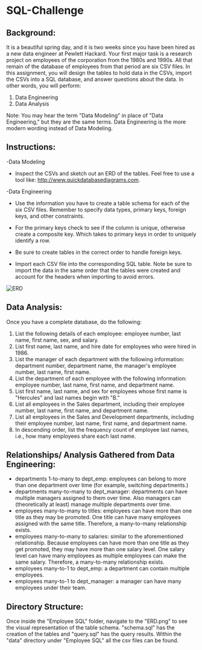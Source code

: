 # SQL-Challenge

## Background:
It is a beautiful spring day, and it is two weeks since you have been hired as a new data engineer at Pewlett Hackard. Your first major task is a research project on employees of the corporation from the 1980s and 1990s. All that remain of the database of employees from that period are six CSV files.
In this assignment, you will design the tables to hold data in the CSVs, import the CSVs into a SQL database, and answer questions about the data. In other words, you will perform:

1. Data Engineering
2. Data Analysis

Note: You may hear the term "Data Modeling" in place of "Data Engineering," but they are the same terms. Data Engineering is the more modern wording instead of Data Modeling.

## Instructions:

-Data Modeling
* Inspect the CSVs and sketch out an ERD of the tables. Feel free to use a tool like: http://www.quickdatabasediagrams.com.

-Data Engineering
* Use the information you have to create a table schema for each of the six CSV files. Remember to specify data types, primary keys, foreign keys, and other constraints.

* For the primary keys check to see if the column is unique, otherwise create a composite key. Which takes 	to primary keys in order to uniquely identify a row.
	
* Be sure to create tables in the correct order to handle foreign keys.

* Import each CSV file into the corresponding SQL table. Note be sure to import the data in the same order that the tables were created and account for the headers when importing to avoid errors.

![ERD](/data/ERD.png)

## Data Analysis:
Once you have a complete database, do the following:

1. List the following details of each employee: employee number, last name, first name, sex, and salary.
2. List first name, last name, and hire date for employees who were hired in 1986.
3. List the manager of each department with the following information: department number, department name, the manager's employee number, last name, first name.
4. List the department of each employee with the following information: employee number, last name, first name, and department name.
5. List first name, last name, and sex for employees whose first name is "Hercules" and last names begin with "B."
6. List all employees in the Sales department, including their employee number, last name, first name, and department name.
7. List all employees in the Sales and Development departments, including their employee number, last name, first name, and department name.
8. In descending order, list the frequency count of employee last names, i.e., how many employees share each last name. 

## Relationships/ Analysis Gathered from Data Engineering:
* departments 1-to-many to dept_emp: employees can belong to more than one department over time (for example, switching departments.)
* departments many-to-many to dept_manager: departments can have multiple managers assigned to them over time. Also managers can (theoretically at least) manage multiple departments over time.
* employees many-to-many to titles: employees can have more than one title as they may be promoted. One title can have many employees assigned with the same title. Therefore, a many-to-many relationship exists.
* employees many-to-many to salaries: similar to the aforementioned relationship. Because employees can have more than one title as they get promoted, they may have more than one salary level. One salary level can have many employees as multiple employees can make the same salary. Therefore, a many-to-many relationship exists.
* employees many-to-1 to dept_emp: a department can contain multiple employees.
* employees many-to-1 to dept_manager: a manager can have many employees under their team.

## Directory Structure:
Once inside the "Employee SQL" folder, navigate to the "ERD.png" to see the visual representation of the table schema.  "schema.sql" has the creation of the tables and "query.sql" has the query results.  Within the "data" directory under "Employee SQL" all the csv files can be found.
